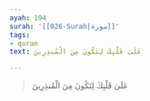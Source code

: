 ```yaml
---
ayah: 194
surah: '[[026-Surah|سورة]]'
tags:
- quran
text: عَلَىٰ قَلْبِكَ لِتَكُونَ مِنَ الْمُنذِرِينَ

---
```

> عَلَىٰ قَلْبِكَ لِتَكُونَ مِنَ الْمُنذِرِينَ
